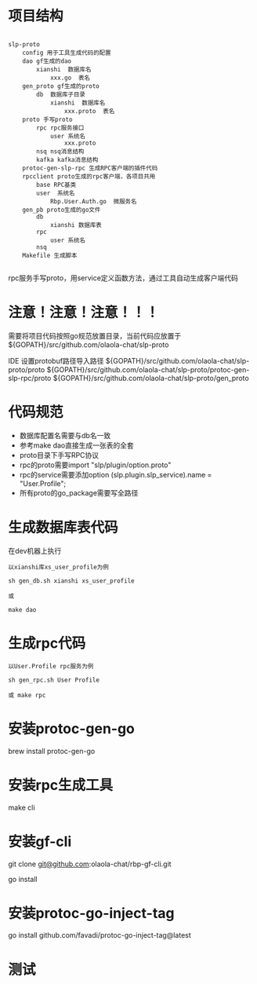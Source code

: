 

# 项目结构

```

slp-proto
    config 用于工具生成代码的配置
    dao gf生成的dao
        xianshi  数据库名
            xxx.go  表名
    gen_proto gf生成的proto
        db  数据库子目录
            xianshi  数据库名
                xxx.proto  表名
    proto 手写proto
        rpc rpc服务接口
            user 系统名
                xxx.proto
        nsq nsq消息结构
        kafka kafka消息结构
    protoc-gen-slp-rpc 生成RPC客户端的插件代码
    rpcclient proto生成的rpc客户端，各项目共用
        base RPC基类
        user  系统名
            Rbp.User.Auth.go  微服务名
    gen_pb proto生成的go文件
        db
            xianshi 数据库表
        rpc
            user 系统名
        nsq 
    Makefile 生成脚本
    
```

rpc服务手写proto，用service定义函数方法，通过工具自动生成客户端代码


# 注意！注意！注意！！！

需要将项目代码按照go规范放置目录，当前代码应放置于${GOPATH}/src/github.com/olaola-chat/slp-proto

IDE 设置protobuf路径导入路径
${GOPATH}/src/github.com/olaola-chat/slp-proto/proto
${GOPATH}/src/github.com/olaola-chat/slp-proto/protoc-gen-slp-rpc/proto
${GOPATH}/src/github.com/olaola-chat/slp-proto/gen_proto


# 代码规范

* 数据库配置名需要与db名一致
* 参考make dao直接生成一张表的全套
* proto目录下手写RPC协议
* rpc的proto需要import "slp/plugin/option.proto"
* rpc的service需要添加option (slp.plugin.slp_service).name = "User.Profile";
* 所有proto的go_package需要写全路径

# 生成数据库表代码

在dev机器上执行

```
以xianshi库xs_user_profile为例

sh gen_db.sh xianshi xs_user_profile

或

make dao

```

# 生成rpc代码

```
以User.Profile rpc服务为例

sh gen_rpc.sh User Profile

或 make rpc

```

# 安装protoc-gen-go
brew install protoc-gen-go

# 安装rpc生成工具
make cli

# 安装gf-cli

git clone git@github.com:olaola-chat/rbp-gf-cli.git

go install

# 安装protoc-go-inject-tag

go install github.com/favadi/protoc-go-inject-tag@latest

# 测试